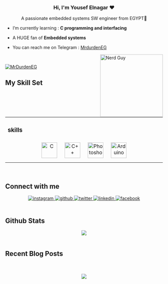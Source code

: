 ### <div align="center">Hi, I'm Yousef Elnagar ❤️
</div>  
  

<div align="center">A passionate embedded systems SW engineer from EGYPT🥰</div>  
  

-  I’m currently learning : **C programming and interfacing**  
  

- A HUGE fan of **Embedded systems**  

- You can reach me on Telegram : <a href="https://t.me/MrdurdenEG" target="blank">MrdurdenEG</a>


<img align="right" alt="Nerd Guy" width="200" src="https://media.tenor.com/NOYF3f82b_gAAAAC/programmer.gif">

<br/>  


<p align="left"> <a href="https://twitter.com/MrdurdenEG" target="blank"><img src="https://img.shields.io/twitter/follow/MrdurdenEG?logo=twitter&style=for-the-badge" alt="MrDurdenEG" /></a> </p>


## My Skill Set  
<table><tr><td valign="top" width="33%">



### skills  
<div align="center">  
<a href="https://www.cprogramming.com/" target="_blank"><img style="margin: 10px" src="https://profilinator.rishav.dev/skills-assets/c-original.svg" alt="C" height="50" /></a>  
<a href="https://www.cplusplus.com/" target="_blank"><img style="margin: 10px" src="https://profilinator.rishav.dev/skills-assets/cplusplus-original.svg" alt="C++" height="50" /></a>  
<a href="https://www.adobe.com/in/products/photoshop.html" target="_blank"><img style="margin: 10px" src="https://profilinator.rishav.dev/skills-assets/photoshop-plain.svg" alt="Photoshop" height="50" /></a>  
<a href="https://www.arduino.cc/" target="_blank"><img style="margin: 10px" src="https://profilinator.rishav.dev/skills-assets/arduino.png" alt="Arduino" height="50" /></a>  
</div>





</td></tr></table>  

<br/>  


## Connect with me  
<div align="center">
<a href="https://instagram.com/MrDurdenEG" target="_blank">
<img src=https://img.shields.io/badge/instagram-%23000000.svg?&style=for-the-badge&logo=instagram&logoColor=white alt=instagram style="margin-bottom: 5px;" />
</a>
<a href="https://github.com/MrDurdenEG" target="_blank">
<img src=https://img.shields.io/badge/github-%2324292e.svg?&style=for-the-badge&logo=github&logoColor=white alt=github style="margin-bottom: 5px;" />
</a>
<a href="https://twitter.com/MrDurdenEG" target="_blank">
<img src=https://img.shields.io/badge/twitter-%2300acee.svg?&style=for-the-badge&logo=twitter&logoColor=white alt=twitter style="margin-bottom: 5px;" />
</a>
<a href="https://linkedin.com/in/yousef-elnagar-3b7a682b5" target="_blank">
<img src=https://img.shields.io/badge/linkedin-%231E77B5.svg?&style=for-the-badge&logo=linkedin&logoColor=white alt=linkedin style="margin-bottom: 5px;" />
</a>
<a href="https://www.facebook.com/yousefnejroo" target="_blank">
<img src=https://img.shields.io/badge/facebook-%232E87FB.svg?&style=for-the-badge&logo=facebook&logoColor=white alt=facebook style="margin-bottom: 5px;" />
</a>  
</div>  
  

<br/>  


## Github Stats  
<div align="center">
<img src="https://komarev.com/ghpvc/?username=MrDurdenEG&&style=flat-square" align="center" />
</div>  
  

<br/>  


## Recent Blog Posts  
  

<br/>  

  

<br/>  

<div align="center">
<img src="https://komarev.com/ghpvc/?username=MrDurdenEG&&style=flat-square" align="center" />
</div>  
  

<br/>  


<br />

